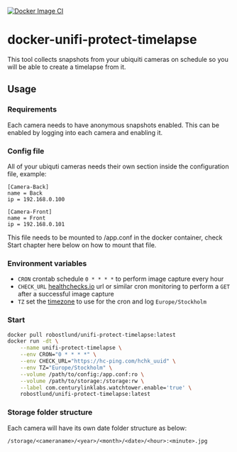 [![Docker Image CI](https://github.com/robinostlund/docker-unifi-protect-timelapse/actions/workflows/docker-build.yaml/badge.svg)](https://github.com/robinostlund/docker-unifi-protect-timelapse/actions/workflows/docker-build.yaml)

# docker-unifi-protect-timelapse
This tool collects snapshots from your ubiquiti cameras on schedule so you will be able to create a timelapse from it.

## Usage

### Requirements
Each camera needs to have anonymous snapshots enabled. This can be enabled by logging into each camera and enabling it.

### Config file
All of your ubiquti cameras needs their own section inside the configuration file, example:
```
[Camera-Back]
name = Back
ip = 192.168.0.100

[Camera-Front]
name = Front
ip = 192.168.0.101
```
This file needs to be mounted to /app.conf in the docker container, check Start chapter here below on how to mount that file.

### Environment variables
* `CRON` crontab schedule `0 * * * *` to perform image capture every hour
* `CHECK_URL` [healthchecks.io](https://healthchecks.io) url or similar cron monitoring to perform a `GET` after a successful image capture
* `TZ` set the [timezone](https://en.wikipedia.org/wiki/List_of_tz_database_time_zones) to use for the cron and log `Europe/Stockholm`

### Start
```sh
docker pull robostlund/unifi-protect-timelapse:latest
docker run -dt \
    --name unifi-protect-timelapse \
    --env CRON="0 * * * *" \
    --env CHECK_URL="https://hc-ping.com/hchk_uuid" \
    --env TZ="Europe/Stockholm" \
    --volume /path/to/config:/app.conf:ro \
    --volume /path/to/storage:/storage:rw \
    --label com.centurylinklabs.watchtower.enable='true' \
    robostlund/unifi-protect-timelapse:latest
```

### Storage folder structure
Each camera will have its own date folder structure as below:
```
/storage/<cameraname>/<year>/<month>/<date>/<hour>:<minute>.jpg
```